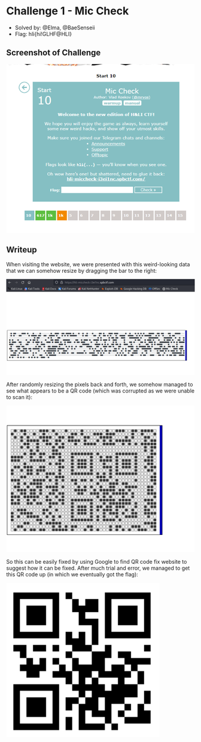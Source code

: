 # Challenge 1 - Mic Check
- Solved by: @Elma, @BaeSenseii
- Flag: hli{hi!GLHF@HLI}

## Screenshot of Challenge
![alt](./images/chall-screenshot.png)

## Writeup
When visiting the website, we were presented with this weird-looking data that we can somehow resize by dragging the bar to the right:

![alt](./images/actf2023_c1_1.png)

After randomly resizing the pixels back and forth, we somehow managed to see what appears to be a QR code (which was corrupted as we were unable to scan it):

![alt](./images/actf2023_c1_2.png)

So this can be easily fixed by using Google to find QR code fix website to suggest how it can be fixed. After much trial and error, we managed to get this QR code up (in which we eventually got the flag):

![alt](./images/actf2023_c1_3.png)